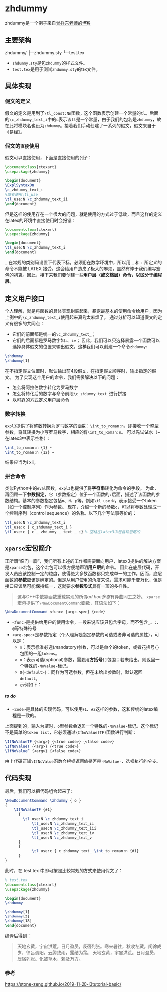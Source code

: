 # zhdummy
zhdummy是一个例子来自[曾祥东老师的博客](https://stone-zeng.github.io/2019-11-20-l3tutorial-basic/)
## 主要架构
zhdummy/
 ├─zhdummy.sty
 └─test.tex

- `zhdummy.sty`是包`zhdummy`的样式文件。
- `test.tex`是用于测试`zhdummy.sty`的tex文件。
## 具体实现
### 假文的定义
假文的定义是用到了`\tl_const:Nn`函数，这个函数表示创建一个常量的`tl`。后面的`\c_zhdummy_text_i`中的`c`表示该`tl`是一个常量，由于我们的包名是`zhdummy`，故在此将模块名也设为`zhdummy`。接着我们手动创建了一系列的假文，假文来自于《易经》。
### 假文的`直接`使用
假文可以直接使用，下面是直接使用的列子：
```latex
\documentclass{ctexart}
\usepackage{zhdummy}

\begin{document}
\ExplSyntaxOn
\c_zhdummy_text_i
%或者使用\tl_use
\tl_use:N \c_zhdummy_text_ii
\end{document}
```
但是这样的使用存在一个很大的问题，就是使用的方式过于低效，而且这样的定义在latex的环境中直接使用时会报错：
```latex
\documentclass{ctexart}
\usepackage{zhdummy}

\begin{document}
\tl_use:N \c_zhdummy_text_i
\end{document}
```
`_` 在常规的类别码设置下代表下标，必须用在数学环境中，所以用 `_` 和 `:` 所定义的命令不能被 LATEX 接受。这会给用户造成了极大的麻烦，显然有悖于我们编写宏包的初衷。因此，接下来我们要创建一些**用户层（或文档层）**命令，以区分于**编程层**。
## 定义用户接口
个人理解，就是将函数的具体实现封装起来，暴露最基本的使用命令给用户，因为上例中的`\c_zhdummy_text_i`使用起来真的太麻烦了。
通过分析可以知道假文的定义有很多的共同点：
- 它们的前面都是统一的`\c_zhdummy_text_`；
- 它们的后面都是罗马数字如`i`、`iv`；
因此，我们可以只选择暴露一个函数可以选择具体假文的位置来输出假文，这样我们可以创建一个命令`zhdummy`:
```latex
\zhdummy
\zhdummy[1]
```
在不指定假文位置时，默认输出前4段假文，在指定假文顺序时，输出指定的假文。
为了实现这个用户的命令，我们需要解决以下的问题：
- 怎么将阿拉伯数字转化为罗马数字
- 怎么将转化后的数字与命令前段`\c_zhdummy_text_`进行拼接
- 以可靠的方式定义用户层命令

### 数字转换
`expl3`提供了将整数转换为罗马数字的函数：`\int_to_roman:n`，即接收一个整型参数，将其转换为小写罗马数字，相应的有`\int_to_Roman:n`。
可以先试试水（~在latex3中表示空格）:
```latex
\int_to_roman:n {1} ~
\int_to_roman:n {12} ~
```
结果应当为i xii。
### 拼合命令
类似Python中的`eval`函数，`expl3`也提供了将**字符串**转化为命令的手段。
为此，再回顾一下**参数指定**，它（参数指定）位于一个函数的`:`后面，描述了该函数的参数结构。基本的参数指定包括`n`、`N`、`p`等。例如`\tl_use:N`，表示接受一个token（如一个控制序列）作为参数。
现在，介绍一个新的参数`c`，可以将参数处理成一个控制序列（control sequence）的名称。以下几个写法事等价的：
```latex
\tl_use:N \c_zhdummy_text_i
\tl_use:c { c_zhdummy_text_i }
\tl_use:c { c _ zhdummy _ text _ i} % 空格在latex3中是自动忽略的
```
## `xparse`宏包简介
正所谓“临门一脚“，我们所有上述的工作都需要面向用户，latex3提供的解决方案是`xparse`宏包，这个宏包可以很方便地声明**用户层**的命令。
因此在底层代码，开发人员应该控制一定的粒度，使得绝大多数函数都只完成单一的工作。因而，底层函数的**参数**应该是确定的。但是从用户使用的角度来说，需求可能千变万化，但是接口应该尽可能保持统一，这就要求**参数形式**具有一顶的多样性。
> 这与C++中依靠函数重载实现的所谓*ad hoc多态*有异曲同工之妙。
`xparse`宏包提供了`\NewDocumentCommand`函数，其语法如下：
```latex
\NewDocumentCommand <func> {argc-spec} {code}
```
- `<func>`是提供给用户的使用命令，一般来说应该只包含字母，而不包含`_`、`:`、`@`等特殊符号
- `<arg-spec>`是参数指定（个人理解是指定参数的可选或者非可选的属性），可以是：
	- `m`：表示标准必选(*m*andatory)参数，可以是单个的token，或者花括号`{}`包围的一组`tokens`。
	- `o`：表示可选(*o*ptional)参数，需要用**方括号**`[]`包围；若未给出，则返回一个特殊的`-NoValue-`标记。
	- `O{<default>}`：同样为可选参数，但在未给出参数时，默认返回`default`。
	- 示例如下：
##### to do
- `<code>`是具体的实现代码，可以使用`#1`、`#2`这样的参数，这和传统的latex编程是一致的。

上面提到的，输入为*空*时，`o`型参数会返回一个特殊的`-NoValue-`标记。这个标记不是简单的`token list`，它必须通过`\IfNoValue(TF)`函数进行判断：
```latex
\IfNoValueTF {<arg>} {<true code>} {<false code>}
\IfNoValueT {<arg>} {<true code>}
\IfNoValueF {<arg>} {<false code>}
```
由上代码可知`\IfNoValue`函数会根据返回值是否是`-NoValue-`，选择执行的分支。
## 代码实现
最后，我们可以把代码组合起来了:
```latex
\NewDocumentCommand \zhdummy { o }
{
	\IfNoValueTF {#1}
	  {
	    \tl_use:N \c_zhdummy_text_i
            \tl_use:N \c_zhdummy_text_ii
            \tl_use:N \c_zhdummy_text_iii
            \tl_use:N \c_zhdummy_text_iv
            \tl_use:N \c_zhdummy_text_v
	  }
	  {
            \tl_use:c { c_zhdummy_text_ \int_to_roman:n {#1}
	  }
}
```
此时，在 test.tex 中即可按照比较常规的方式来使用假文了：

```latex
% test.tex
\documentclass{ctexart}
\usepackage{zhdummy}

\begin{document}
\zhdummy

\zhdummy[1]
\zhdummy[2]
\zhdummy[18]
\end{document}
```
编译后得到：
> 天地玄黄，宇宙洪荒。日月盈昃，辰宿列张。寒来暑往，秋收冬藏。闰馀成岁，律吕调阳。云腾致雨，露结为霜。
> 天地玄黄，宇宙洪荒。日月盈昃，辰宿列张。化被草木，赖及万方。

### 参考
https://stone-zeng.github.io/2019-11-20-l3tutorial-basic/
